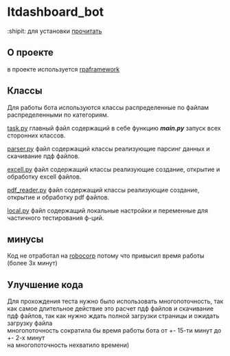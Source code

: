 # Itdashboard_bot

:shipit: для установки [прочитать](./install.md)


## О проекте
в проекте используется [rpaframework](https://rpaframework.org/) 
<br>

## Классы
Для работы бота используются классы распределенные по файлам распределенными по категориям.
<br>

[task.py](./task.py) главный файл содержащий в себе функцию ***main.py*** запуск всех сторонних классов.

[parser.py](./parser.py) файл содержащий классы реализующие парсинг данных и скачивание пдф файлов.

[excell.py](./excell.py) файл содержащий классы реализующие создание, открытие и обработку excell файлов.

[pdf_reader.py](./pdf_reader.py) файл содержащий классы реализующие создание, открытие и обработку pdf файлов.

[local.py](./local.py) файл содержащий локальные настройки и переменные для частичного тестирования ф-ций.

## минусы
Код не отработал на [robocorp](https://cloud.robocorp.com/) потому что привысил время работы (более 3х минут)

## Улучшение кода
Для прохождения теста нужно было использовать многопоточность, так как самое длительное действие это расчет пдф файлов и скачивание пдф файлов, так как нужно ждать полной загрузки страницы и ожидать загрузку файла
 <br>
 многопоточность сократила бы время работы бота от +- 15-ти минут  до +- 2-х минут
 <br>
 на многопоточность нехватило времени)
